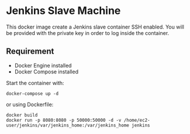 # Jenkins Slave Machine

This docker image create a Jenkins slave container SSH enabled.
You will be provided with the private key in order to log inside the container.

## Requirement

- Docker Engine installed
- Docker Compose installed

Start the container with:

    docker-compose up -d

or using Dockerfile:

    docker build 
    docker run -p 8080:8080 -p 50000:50000 -d -v /home/ec2-user/jenkins/var/jenkins_home:/var/jenkins_home jenkins